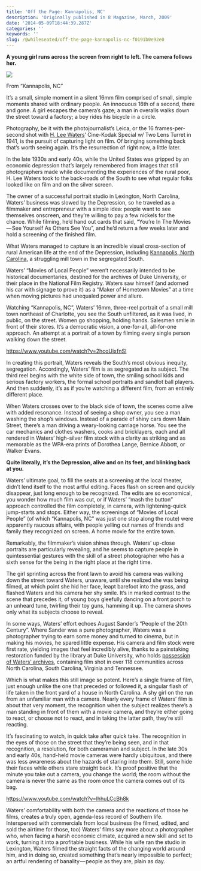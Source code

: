 ```yaml
---
title: 'Off the Page: Kannapolis, NC'
description: 'Originally published in 8 Magazine, March, 2009'
date: '2014-05-09T18:44:39.287Z'
categories: ''
keywords: ''
slug: /@whileseated/off-the-page-kannapolis-nc-f0191b0e92e0
---
```


  

**A young girl runs across the screen from right to left. The camera follows her.**

![](https://cdn-images-1.medium.com/max/800/1*DzqDOD-rlw6E4AIXqxPKVw.gif)

From “Kannapolis, NC”

It’s a small, simple moment in a silent 16mm film comprised of small, simple moments shared with ordinary people. An innocuous 16th of a second, there and gone. A girl escapes the camera’s gaze; a man in overalls walks down the street toward a factory; a boy rides his bicycle in a circle.

Photography, be it with the photojournalist’s Leica, or the 16 frames-per-second shot with [H. Lee Waters](http://en.wikipedia.org/wiki/Herbert_Lee_Waters)’ Cine-Kodak Special w/ Two Lens Turret in 1941, is the pursuit of capturing light on film. Of bringing something back that’s worth seeing again. It’s the resurrection of right now, a little later.

In the late 1930s and early 40s, while the United States was gripped by an economic depression that’s largely remembered from images that still photographers made while documenting the experiences of the rural poor, H. Lee Waters took to the back-roads of the South to see what regular folks looked like on film and on the silver screen.

The owner of a successful portrait studio in Lexington, North Carolina, Waters’ business was slowed by the Depression, so he traveled as a filmmaker and entrepreneur with a simple idea: people want to see themselves onscreen, and they’re willing to pay a few nickels for the chance. While filming, heʼd hand out cards that said, “You’re In The Movies — See Yourself As Others See You”, and heʼd return a few weeks later and hold a screening of the finished film.

What Waters managed to capture is an incredible visual cross-section of rural American life at the end of the Depression, including [Kannapolis, North Carolina](http://en.wikipedia.org/wiki/Kannapolis,_North_Carolina#film), a struggling mill town in the segregated South.

Waters’ “Movies of Local People” weren’t necessarily intended to be historical documentaries, destined for the archives of Duke University, or their place in the National Film Registry. Waters saw himself (and adorned his car with signage to prove it) as a “Maker of Hometown Movies” at a time when moving pictures had unequaled power and allure.

Watching “Kannapolis, NC”, Waters’ 16mm, three-reel portrait of a small mill town northeast of Charlotte, you see the South unfiltered, as it was lived, in public, on the street. Women go shopping, holding hands. Salesmen smile in front of their stores. It’s a democratic vision, a one-for-all, all-for-one approach. An attempt at a portrait of a town by filming every single person walking down the street.

https://www.youtube.com/watch?v=2hcoUixfnSI

In creating this portrait, Waters reveals the South’s most obvious inequity, segregation. Accordingly, Waters’ film is as segregated as its subject. The third reel begins with the white side of town, the smiling school kids and serious factory workers, the formal school portraits and sandlot ball players. And then suddenly, it’s as if you’re watching a different film, from an entirely different place.

When Waters crosses over to the black side of town, the scenes come alive with added resonance. Instead of seeing a shop owner, you see a man washing the shop’s windows. Instead of a parade of shiny cars down Main Street, there’s a man driving a weary-looking carriage horse. You see the car mechanics and clothes washers, cooks and bricklayers, each and all rendered in Waters’ high-silver film stock with a clarity as striking and as memorable as the WPA-era prints of Dorothea Lange, Bernice Abbott, or Walker Evans.

**Quite literally, it’s the Depression, alive and on its feet, and blinking back at you.**

Waters’ ultimate goal, to fill the seats at a screening at the local theater, didn’t lend itself to the most artful editing. Faces flash on screen and quickly disappear, just long enough to be recognized. The edits are so economical, you wonder how much film was cut, or if Waters’ “mash the button” approach controlled the film completely, in camera, with lightening-quick jump-starts and stops. Either way, the screenings of “Movies of Local People” (of which “Kannapolis, NC” was just one stop along the route) were apparently raucous affairs, with people yelling out names of friends and family they recognized on screen. A home movie for the entire town.

Remarkably, the filmmaker’s vision shines through. Watersʼ up-close portraits are particularly revealing, and he seems to capture people in quintessential gestures with the skill of a street photographer who has a sixth sense for the being in the right place at the right time.

The girl sprinting across the front lawn to avoid his camera was walking down the street toward Waters, unaware, until she realized she was being filmed, at which point she hid her face, leapt barefoot into the grass, and flashed Waters and his camera her shy smile. It’s in marked contrast to the scene that precedes it, of young boys gleefully dancing on a front porch to an unheard tune, twirling their toy guns, hamming it up. The camera shows only what its subjects choose to reveal.

In some ways, Waters’ effort echoes August Sander’s “People of the 20th Century”. Where Sander was a pure photographer, Waters was a photographer trying to earn some money and turned to cinema, but in making his movies, he spared little expense. His camera and film stock were first rate, yielding images that feel incredibly alive, thanks to a painstaking restoration funded by the library at Duke University, who holds [possession of Waters’ archives](http://library.duke.edu/rubenstein/findingaids/watershlee/), containing film shot in over 118 communities across North Carolina, South Carolina, Virginia and Tennessee.

Which is what makes this still image so potent. Here’s a single frame of film, just enough unlike the one that preceded or followed it, a singular flash of life taken in the front yard of a house in North Carolina. A shy girl on the run from an unfamiliar man with a camera. Nearly every frame of Waters’ film is about that very moment, the recognition when the subject realizes there’s a man standing in front of them with a movie camera, and they’re either going to react, or choose not to react, and in taking the latter path, they’re still reacting.

It’s fascinating to watch, in quick take after quick take. The recognition in the eyes of those on the street that theyʼre being seen, and in that recognition, a resolution, for both cameraman and subject. In the late 30s and early 40s, hand-held movie cameras were hardly ubiquitous, and there was less awareness about the hazards of staring into them. Still, some hide their faces while others stare straight back. It’s proof positive that the minute you take out a camera, you change the world; the room without the camera is never the same as the room once the camera comes out of its bag.

https://www.youtube.com/watch?v=lhhuLCcBh8k

Waters’ comfortability with both the camera and the reactions of those he films, creates a truly open, agenda-less record of Southern life. Interspersed with commercials from local business (he filmed, edited, and sold the airtime for those, too) Waters’ films say more about a photographer who, when facing a harsh economic climate, acquired a new skill and set to work, turning it into a profitable business. While his wife ran the studio in Lexington, Waters filmed the straight facts of the changing world around him, and in doing so, created something that’s nearly impossible to perfect; an artful rendering of banality — people as they are, plain as day.